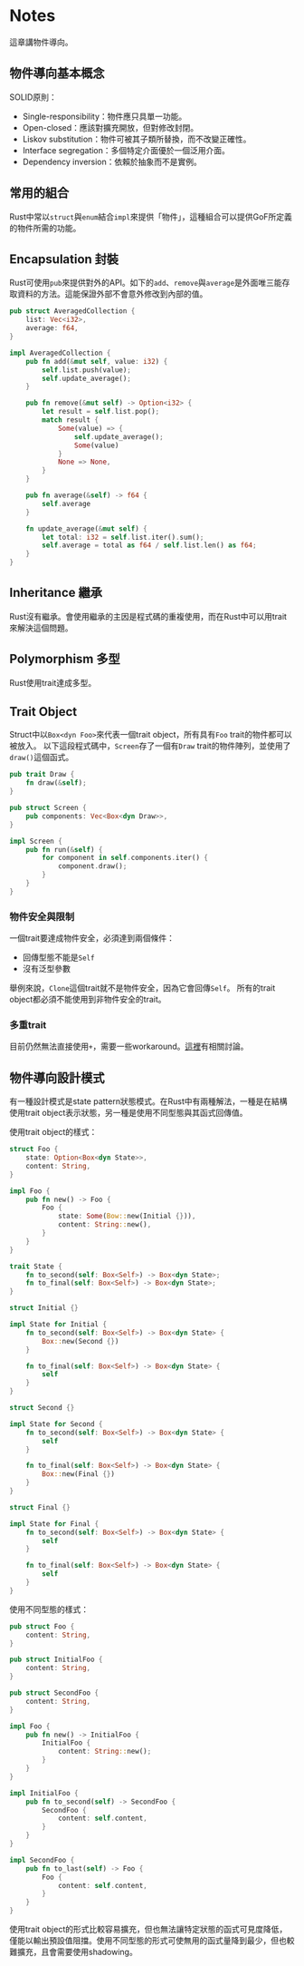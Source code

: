 # Notes

這章講物件導向。

## 物件導向基本概念

SOLID原則：
- Single-responsibility：物件應只具單一功能。
- Open-closed：應該對擴充開放，但對修改封閉。
- Liskov substitution：物件可被其子類所替換，而不改變正確性。
- Interface segregation：多個特定介面優於一個泛用介面。
- Dependency inversion：依賴於抽象而不是實例。

## 常用的組合

Rust中常以`struct`與`enum`結合`impl`來提供「物件」，這種組合可以提供GoF所定義的物件所需的功能。

## Encapsulation 封裝

Rust可使用`pub`來提供對外的API。如下的`add`、`remove`與`average`是外面唯三能存取資料的方法。這能保證外部不會意外修改到內部的值。

``` rust
pub struct AveragedCollection {
    list: Vec<i32>,
    average: f64,
}

impl AveragedCollection {
    pub fn add(&mut self, value: i32) {
        self.list.push(value);
        self.update_average();
    }

    pub fn remove(&mut self) -> Option<i32> {
        let result = self.list.pop();
        match result {
            Some(value) => {
                self.update_average();
                Some(value)
            }
            None => None,
        }
    }

    pub fn average(&self) -> f64 {
        self.average
    }

    fn update_average(&mut self) {
        let total: i32 = self.list.iter().sum();
        self.average = total as f64 / self.list.len() as f64;
    }
}
```

## Inheritance 繼承

Rust沒有繼承。會使用繼承的主因是程式碼的重複使用，而在Rust中可以用trait來解決這個問題。

## Polymorphism 多型

Rust使用trait達成多型。

## Trait Object

Struct中以`Box<dyn Foo>`來代表一個trait object，所有具有`Foo` trait的物件都可以被放入。
以下這段程式碼中，`Screen`存了一個有`Draw` trait的物件陣列，並使用了`draw()`這個函式。

``` rust
pub trait Draw {
    fn draw(&self);
}

pub struct Screen {
    pub components: Vec<Box<dyn Draw>>,
}

impl Screen {
    pub fn run(&self) {
        for component in self.components.iter() {
            component.draw();
        }
    }
}
```

### 物件安全與限制

一個trait要達成物件安全，必須達到兩個條件：
- 回傳型態不能是`Self`
- 沒有泛型參數

舉例來說，`Clone`這個trait就不是物件安全，因為它會回傳`Self`。
所有的trait object都必須不能使用到非物件安全的trait。

### 多重trait

目前仍然無法直接使用`+`，需要一些workaround。[這裡](https://github.com/rust-lang/rfcs/issues/2035)有相關討論。

## 物件導向設計模式

有一種設計模式是state pattern狀態模式。在Rust中有兩種解法，一種是在結構使用trait object表示狀態，另一種是使用不同型態與其函式回傳值。

使用trait object的樣式：
``` rust
struct Foo {
    state: Option<Box<dyn State>>,
    content: String,
}

impl Foo {
    pub fn new() -> Foo {
        Foo {
            state: Some(Bow::new(Initial {})),
            content: String::new(),
        }
    }
}

trait State {
    fn to_second(self: Box<Self>) -> Box<dyn State>;
    fn to_final(self: Box<Self>) -> Box<dyn State>;
}

struct Initial {}

impl State for Initial {
    fn to_second(self: Box<Self>) -> Box<dyn State> {
        Box::new(Second {})
    }

    fn to_final(self: Box<Self>) -> Box<dyn State> {
        self
    }
}

struct Second {}

impl State for Second {
    fn to_second(self: Box<Self>) -> Box<dyn State> {
        self
    }

    fn to_final(self: Box<Self>) -> Box<dyn State> {
        Box::new(Final {})
    }
}

struct Final {}

impl State for Final {
    fn to_second(self: Box<Self>) -> Box<dyn State> {
        self
    }

    fn to_final(self: Box<Self>) -> Box<dyn State> {
        self
    }
}
```

使用不同型態的樣式：
``` rust
pub struct Foo {
    content: String,
}

pub struct InitialFoo {
    content: String,
}

pub struct SecondFoo {
    content: String,
}

impl Foo {
    pub fn new() -> InitialFoo {
        InitialFoo {
            content: String::new();
        }
    }
}

impl InitialFoo {
    pub fn to_second(self) -> SecondFoo {
        SecondFoo {
            content: self.content,
        }
    }
}

impl SecondFoo {
    pub fn to_last(self) -> Foo {
        Foo {
            content: self.content,
        }
    }
}
```

使用trait object的形式比較容易擴充，但也無法讓特定狀態的函式可見度降低，僅能以輸出預設值阻擋。使用不同型態的形式可使無用的函式量降到最少，但也較難擴充，且會需要使用shadowing。
